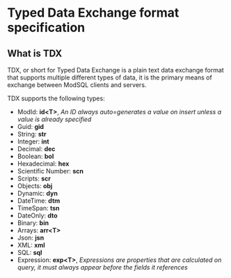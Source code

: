 # Typed Data Exchange format specification

## What is TDX

TDX, or short for Typed Data Exchange is a plain text data exchange format that supports multiple different types of data, it is the primary means of exchange between ModSQL clients and servers.

TDX supports the following types:

- ModId: **id\<T\>**, *An ID always auto=generates a value on insert unless a value is already specified*
- Guid: **gid**
- String: **str**
- Integer: **int**
- Decimal: **dec**
- Boolean: **bol**
- Hexadecimal: **hex**
- Scientific Number: **scn**
- Scripts: **scr**
- Objects: **obj**
- Dynamic: **dyn**
- DateTime: **dtm**
- TimeSpan: **tsn**
- DateOnly: **dto**
- Binary: **bin**
- Arrays: **arr\<T\>**
- Json: **jsn**
- XML: **xml**
- SQL: **sql**
- Expression: **exp\<T\>**, *Expressions are properties that are calculated on query, it must always appear before the fields it references*


